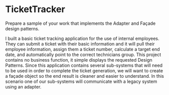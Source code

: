 # TicketTracker

Prepare a sample of your work that implements the Adapter and Façade design patterns.

I built a basic ticket tracking application for the use of internal employees.  They can submit a ticket with their basic information and it will pull their employee information, assign them a ticket number, calculate a target end date, and automatically point to the correct technicians group. This project contains no business function, it simple displays the requested Design Patterns.
Since this application contains several sub-systems that will need to be used in order to complete the ticket generation, we will want to create a façade object so the end result is cleaner and easier to understand. In this scenario one of our sub-systems will communicate with a legacy system using an adapter. 
